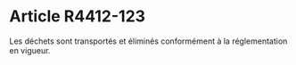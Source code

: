 # Article R4412-123

Les déchets sont transportés et éliminés conformément à la réglementation en vigueur.
